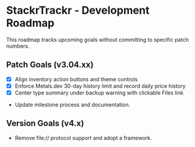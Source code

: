 # StackrTrackr - Development Roadmap

This roadmap tracks upcoming goals without committing to specific patch numbers.

## Patch Goals (v3.04.xx)
- [x] Align inventory action buttons and theme controls
- [x] Enforce Metals.dev 30-day history limit and record daily price history
- [x] Center type summary under backup warning with clickable Files link
- Update milestone process and documentation.

## Version Goals (v4.x)
- Remove file:// protocol support and adopt a framework.

